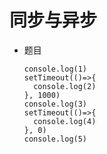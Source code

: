 # 同步与异步

- 题目

  ```
  console.log(1)
  setTimeout(()=>{
  	console.log(2)
  }, 1000)
  console.log(3)
  setTimeout(()=>{
  	console.log(4)
  }, 0)
  console.log(5)
  ```

  